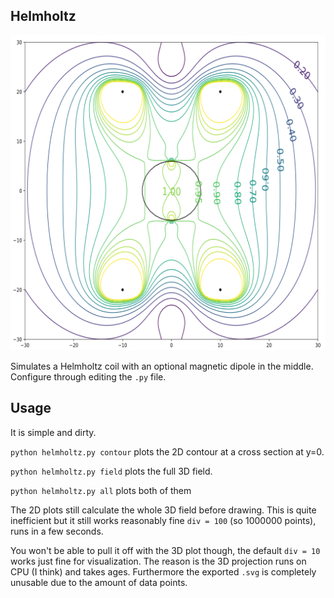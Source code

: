 ## Helmholtz

<p align="center">
<img src="img/contour.png">
</p>

Simulates a Helmholtz coil with an optional magnetic dipole in the middle.
Configure through editing the `.py` file.

## Usage

It is simple and dirty.

`python helmholtz.py contour` plots the 2D contour at a cross section at y=0.

`python helmholtz.py field` plots the full 3D field.

`python helmholtz.py all` plots both of them

The 2D plots still calculate the whole 3D field before drawing. This is quite
inefficient but it still works reasonably fine `div = 100` (so 1000000 points),
runs in a few seconds.

You won't be able to pull it off with the 3D plot though, the default `div = 10`
works just fine for visualization. The reason is the 3D projection runs on CPU
(I think) and takes ages. Furthermore the exported `.svg` is completely unusable
due to the amount of data points.
